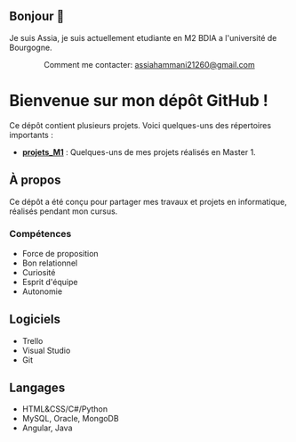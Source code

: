 ## Bonjour 👋

 Je suis Assia, je suis actuellement etudiante en M2 BDIA a l'université de Bourgogne. 

 <p align='center'>
   Comment me contacter: <a href='mailto:assiahammani21260@gmail.com'>assiahammani21260@gmail.com</a>
</p>

# Bienvenue sur mon dépôt GitHub !

Ce dépôt contient plusieurs projets. Voici quelques-uns des répertoires importants :

- **[projets_M1](https://github.com/asiaHH/projets_M1)** : Quelques-uns de mes projets réalisés en Master 1.

## À propos
Ce dépôt a été conçu pour partager mes travaux et projets en informatique, réalisés pendant mon cursus.

### Compétences
*   Force de proposition
*   Bon relationnel
*   Curiosité
*   Esprit d'équipe
*   Autonomie

## Logiciels
*   Trello
*   Visual Studio
*   Git

## Langages
*   HTML&CSS/C#/Python
*   MySQL, Oracle, MongoDB
*   Angular, Java

